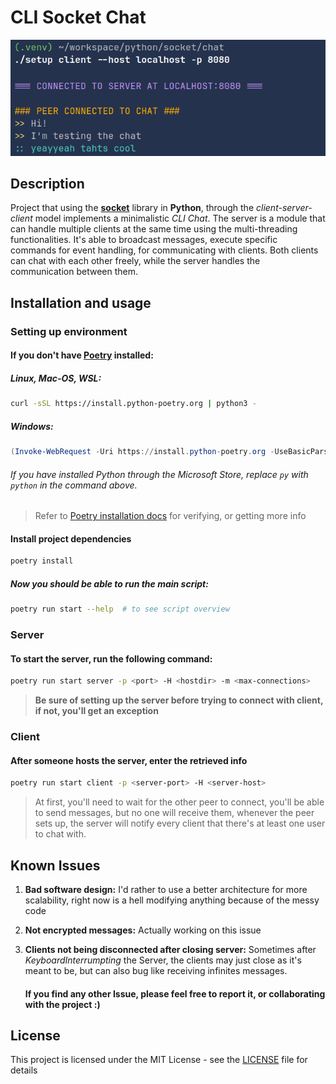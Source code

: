 # CLI Socket Chat
   ![app-sample](sample/ui-example.png)


## Description

Project that using the **[socket](https://docs.python.org/3/library/socket.html)** library in **Python**, through the *client-server-client* model implements a minimalistic *CLI Chat*. The server is a module that can handle multiple clients at the same time using the multi-threading functionalities. It's able to broadcast messages, execute specific commands for event handling, for communicating with clients. Both clients can chat with each other freely, while the server handles the communication between them. 

## Installation and usage

### Setting up environment

#### **If you don't have [Poetry](https://python-poetry.org) installed:**

##### Linux, Mac-OS, WSL:

```sh
curl -sSL https://install.python-poetry.org | python3 -
```

##### Windows:

```powershell
(Invoke-WebRequest -Uri https://install.python-poetry.org -UseBasicParsing).Content | py -
```

###### If you have installed Python through the Microsoft Store, replace `py` with `python` in the command above.

> Refer to [Poetry installation docs](https://python-poetry.org/docs/#installing-with-the-official-installer) for verifying, or getting more info

#### Install project dependencies

```bash
poetry install
```

##### **Now you should be able to run the main script:**

```sh
poetry run start --help  # to see script overview
```

### Server

#### To start the server, run the following command:

```bash
poetry run start server -p <port> -H <hostdir> -m <max-connections>
```


> **Be sure of setting up the server before trying to connect with client,  if not, you'll get an exception**

### Client

#### After someone hosts the server, enter the retrieved info

```bash
poetry run start client -p <server-port> -H <server-host>
```

> At first, you'll need to wait for the other peer to connect, you'll be able to send messages, but no one will receive them, whenever the peer sets up, the server will notify every client that there's at least one user to chat with.

## Known Issues

1. **Bad software design:** I'd rather to use a better architecture for more scalability, right now is a hell modifying anything because of the messy code

2. **Not encrypted messages:** Actually working on this issue

4. **Clients not being disconnected after closing server:** Sometimes after *KeyboardInterrumpting* the Server, the clients may just close as it's meant to be, but can also bug like receiving infinites messages.

   #### If you find any other Issue, please feel free to report it, or collaborating with the project :)

## License

This project is licensed under the MIT License - see the [LICENSE](LICENSE) file for details

